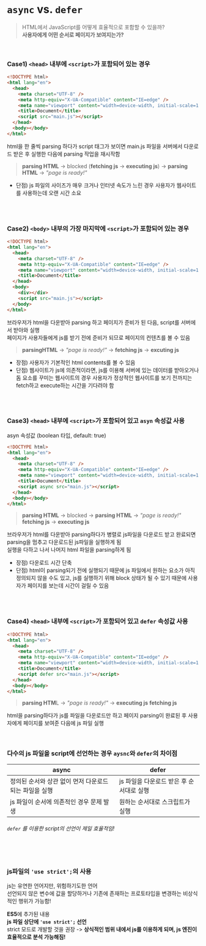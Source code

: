 # `async` vs. `defer`
> HTML에서 JavaScript를 어떻게 효율적으로 포함할 수 있을까?  
> **사용자에게 어떤 순서로 페이지가 보여지는가?**  
<br>

### Case1) `<head>` 내부에 `<script>`가 포함되어 있는 경우
```html
<!DOCTYPE html>
<html lang="en">
  <head>
    <meta charset="UTF-8" />
    <meta http-equiv="X-UA-Compatible" content="IE=edge" />
    <meta name="viewport" content="width=device-width, initial-scale=1.0" />
    <title>Document</title>
    <script src="main.js"></script>
  </head>
  <body></body>
</html>

```
html을 한 줄씩 parsing 하다가 script 태그가 보이면 main.js 파일을 서버에서 다운로드 받은 후 실행한 다음에 parsing 작업을 재시작함  
> **parsing HTML** -> blocked (**fetching js** -> **executing js**) -> **parsing HTML** -> _"page is ready!"_  
- 단점) js 파일의 사이즈가 매우 크거나 인터넷 속도가 느린 경우 사용자가 웹사이트를 사용하는데 오랜 시간 소요   
<br>
<br>

### Case2) `<body>` 내부의 가장 마지막에 `<script>`가 포함되어 있는 경우
```html
<!DOCTYPE html>
<html lang="en">
  <head>
    <meta charset="UTF-8" />
    <meta http-equiv="X-UA-Compatible" content="IE=edge" />
    <meta name="viewport" content="width=device-width, initial-scale=1.0" />
    <title>Document</title>
  </head>
  <body>
    <div></div>
    <script src="main.js"></script>
  </body>
</html>

```
브라우저가 html을 다운받아 parsing 하고 페이지가 준비가 된 다음, script를 서버에서 받아와 실행  
페이지가 사용자들에게 js를 받기 전에 준비가 되므로 페이지의 컨텐츠를 볼 수 있음  
> **parsingHTML** -> _"page is ready!"_ -> **fetching js** -> **excuting js**   
- 장점) 사용자가 기본적인 html contents를 볼 수 있음    
- 단점) 웹사이트가 js에 의존적이라면, js를 이용해 서버에 있는 데이터를 받아오거나 돔 요소를 꾸미는 웹사이트의 경우 사용자가 정상적인 웹사이트를 보기 전까지는
fetch하고 execute하는 시간을 기다려야 함
<br>
<br>

### Case3) `<head>` 내부에 `<script>`가 포함되어 있고 `asyn` 속성값 사용  
asyn 속성값 (boolean 타입, default: true)  
```html
<!DOCTYPE html>
<html lang="en">
  <head>
    <meta charset="UTF-8" />
    <meta http-equiv="X-UA-Compatible" content="IE=edge" />
    <meta name="viewport" content="width=device-width, initial-scale=1.0" />
    <title>Document</title>
    <script async src="main.js"></script>
  </head>
  <body></body>
</html>

```
> **parsing HTML** -> blocked         -> **parsing HTML** -> _"page is ready!"_ 
> **fetching js** -> **executing js**

브라우저가 html를 다운받아 parsing하다가 병렬로 js파일을 다운로드 받고 완료되면 parsing을 멈추고 다운로드된 js파일을 실행하게 됨  
실행을 다하고 나서 나머지 html 파일을 parsing하게 됨
- 장점) 다운로드 시간 단축
- 단점) html이 parsing되기 전에 실행되기 때문에 js 파일에서 원하는 요소가 아직 정의되지 않을 수도 있고, js를 실행하기 위해 block 상태가 될 수 있기 때문에 사용자가 페이지를 보는데 시간이 걸릴 수 있음   
<br>
<br>

### Case4) `<head>` 내부에 `<script>`가 포함되어 있고 `defer` 속성값 사용  
```html
<!DOCTYPE html>
<html lang="en">
  <head>
    <meta charset="UTF-8" />
    <meta http-equiv="X-UA-Compatible" content="IE=edge" />
    <meta name="viewport" content="width=device-width, initial-scale=1.0" />
    <title>Document</title>
    <script defer src="main.js"></script>
  </head>
  <body></body>
</html>

```
> **parsing HTM**L -> _"page is ready!"_ -> **executing js**
> **fetching js**  

html을 parsing하다가 js를 파일을 다운로드만 하고 페이지 parsing이 완료된 후 사용자에게 페이지를 보여준 다음에 js 파일 실행    
<br>
<br>

### 다수의 js 파일을 script에 선언하는 경우 `aysnc`와 `defer`의 차이점
async | defer 
----- | ------
정의된 순서와 상관 없이 먼저 다운로드되는 파일을 실행 | js 파일을 다운로드 받은 후 순서대로 실행
js 파일이 순서에 의존적인 경우 문제 발생 | 원하는 순서대로 스크립트가 실행

###### `defer` 를 이용한 script의 선언이 제일 효율적임!
<br>
<br>

### js파일의 `'use strict';`의 사용
js는 유연한 언어지만, 위험하기도한 언어   
선언되지 않은 변수에 값을 할당하거나 기존에 존재하는 프로토타입을 변경하는 비상식적인 행위가 가능함!   

**ES5**에 추가된 내용    
**js 파일 상단에 `'use strict';` 선언**   
strict 모드로 개발할 것을 권장 -> **상식적인 범위 내에서 js를 이용하게 되며, js 엔진이 효율적으로 분석 가능해짐!**   








